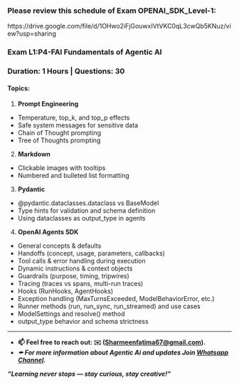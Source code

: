 ### Please review this schedule of Exam OPENAI_SDK_Level-1:
<p> https://drive.google.com/file/d/1OHwo2iFjGouwxIVtVKC0qL3cwQb5KNuz/view?usp=sharing</p>

### Exam L1:P4-FAI Fundamentals of Agentic AI
### Duration: 1 Hours | Questions: 30

#### Topics:
1. **Prompt Engineering**
- Temperature, top_k, and top_p effects
- Safe system messages for sensitive data
- Chain of Thought prompting
- Tree of Thoughts prompting

2. **Markdown**
- Clickable images with tooltips
- Numbered and bulleted list formatting

3. **Pydantic**
- @pydantic.dataclasses.dataclass vs BaseModel
- Type hints for validation and schema definition
- Using dataclasses as output_type in agents

4. **OpenAI Agents SDK**
- General concepts & defaults
- Handoffs (concept, usage, parameters, callbacks)
- Tool calls & error handling during execution
- Dynamic instructions & context objects
- Guardrails (purpose, timing, tripwires)
- Tracing (traces vs spans, multi-run traces)
- Hooks (RunHooks, AgentHooks)
- Exception handling (MaxTurnsExceeded, ModelBehaviorError, etc.)
- Runner methods (run, run_sync, run_streamed) and use cases
- ModelSettings and resolve() method
- output_type behavior and schema strictness

---
- **📫 Feel free to reach out: **✉️ (Sharmeenfatima67@gmail.com).****
- ***✒ For more information about Agentic Ai and updates Join **[Whatsapp Channel](https://whatsapp.com/channel/0029VbAqY7w002TIRJYUHG3X).*****

***“Learning never stops — stay curious, stay creative!”***


